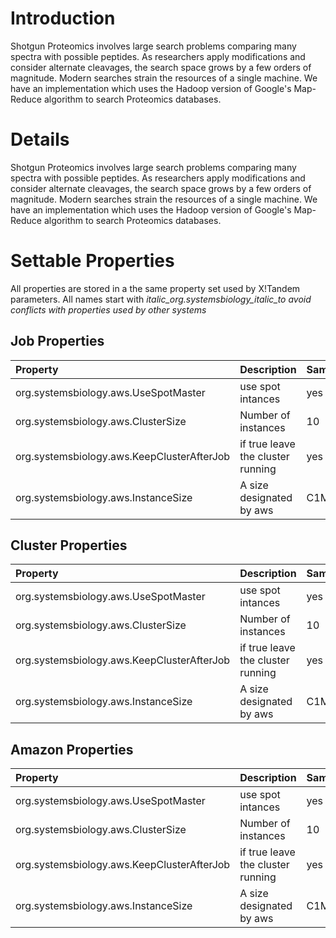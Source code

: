 # Introduction #

Shotgun Proteomics involves large search problems comparing many spectra with possible peptides. As researchers  apply modifications and consider alternate cleavages, the search space grows by a few orders of magnitude. Modern searches strain the resources of a single machine. We have an implementation which uses the Hadoop version of Google's Map-Reduce algorithm to search Proteomics databases.




# Details #

Shotgun Proteomics involves large search problems comparing many spectra with possible peptides. As researchers  apply modifications and consider alternate cleavages, the search space grows by a few orders of magnitude. Modern searches strain the resources of a single machine. We have an implementation which uses the Hadoop version of Google's Map-Reduce algorithm to search Proteomics databases.

# Settable Properties #
All properties are stored in a the same property set used by X!Tandem parameters. All names start with  _italic\_org.systemsbiology_italic_to avoid conflicts with properties used by other systems_

## Job Properties ##
| **Property** | **Description** | **Sample** |
|:-------------|:----------------|:-----------|
| org.systemsbiology.aws.UseSpotMaster| use spot intances | yes        |
| org.systemsbiology.aws.ClusterSize| Number of instances | 10         |
|org.systemsbiology.aws.KeepClusterAfterJob| if true leave the cluster running | yes        |
|org.systemsbiology.aws.InstanceSize| A size designated by aws | C1Medium   |

## Cluster Properties ##
| **Property** | **Description** | **Sample** |
|:-------------|:----------------|:-----------|
| org.systemsbiology.aws.UseSpotMaster| use spot intances | yes        |
| org.systemsbiology.aws.ClusterSize| Number of instances | 10         |
|org.systemsbiology.aws.KeepClusterAfterJob| if true leave the cluster running | yes        |
|org.systemsbiology.aws.InstanceSize| A size designated by aws | C1Medium   |


## Amazon Properties ##
| **Property** | **Description** | **Sample** |
|:-------------|:----------------|:-----------|
| org.systemsbiology.aws.UseSpotMaster| use spot intances | yes        |
| org.systemsbiology.aws.ClusterSize| Number of instances | 10         |
|org.systemsbiology.aws.KeepClusterAfterJob| if true leave the cluster running | yes        |
|org.systemsbiology.aws.InstanceSize| A size designated by aws | C1Medium   |